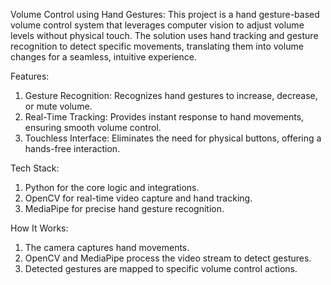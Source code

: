 Volume Control using Hand Gestures:
This project is a hand gesture-based volume control system that leverages computer vision to adjust volume levels without physical touch. The solution uses hand tracking and gesture recognition to detect specific movements, translating them into volume changes for a seamless, intuitive experience.

Features:
1. Gesture Recognition: Recognizes hand gestures to increase, decrease, or mute volume.
2. Real-Time Tracking: Provides instant response to hand movements, ensuring smooth volume control.
3. Touchless Interface: Eliminates the need for physical buttons, offering a hands-free interaction.

Tech Stack:
1. Python for the core logic and integrations.
2. OpenCV for real-time video capture and hand tracking.
3. MediaPipe for precise hand gesture recognition.

How It Works:
1. The camera captures hand movements.
2. OpenCV and MediaPipe process the video stream to detect gestures.
3. Detected gestures are mapped to specific volume control actions.
